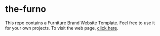 # the-furno
This repo contains a Furniture Brand Website Template. Feel free to use it for your own projects.
To visit the web page, [click here](https://sourrinn.github.io/the-furno).
